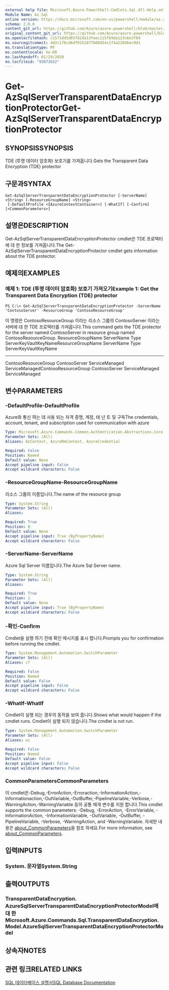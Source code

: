 ```yaml
---
external help file: Microsoft.Azure.PowerShell.Cmdlets.Sql.dll-Help.xml
Module Name: Az.Sql
online version: https://docs.microsoft.com/en-us/powershell/module/az.sql/get-azsqlservertransparentdataencryptionprotector
schema: 2.0.0
content_git_url: https://github.com/Azure/azure-powershell/blob/master/src/Sql/Sql/help/Get-AzSqlServerTransparentDataEncryptionProtector.md
original_content_git_url: https://github.com/Azure/azure-powershell/blob/master/src/Sql/Sql/help/Get-AzSqlServerTransparentDataEncryptionProtector.md
ms.openlocfilehash: c1571dd5d03f82da13feec115fb9da123c6e3f69
ms.sourcegitcommit: 4d2c178cd6df9151877b08d54c1f4a228dbec9d1
ms.translationtype: MT
ms.contentlocale: ko-KR
ms.lasthandoff: 01/29/2020
ms.locfileid: "93873632"
---
```

# <span data-ttu-id="d9dba-101">Get-AzSqlServerTransparentDataEncryptionProtector</span><span class="sxs-lookup"><span data-stu-id="d9dba-101">Get-AzSqlServerTransparentDataEncryptionProtector</span></span>

## <span data-ttu-id="d9dba-102">SYNOPSIS</span><span class="sxs-lookup"><span data-stu-id="d9dba-102">SYNOPSIS</span></span>
<span data-ttu-id="d9dba-103">TDE (투명 데이터 암호화) 보호기를 가져옵니다.</span><span class="sxs-lookup"><span data-stu-id="d9dba-103">Gets the Transparent Data Encryption (TDE) protector</span></span>

## <span data-ttu-id="d9dba-104">구문과</span><span class="sxs-lookup"><span data-stu-id="d9dba-104">SYNTAX</span></span>

```
Get-AzSqlServerTransparentDataEncryptionProtector [-ServerName] <String> [-ResourceGroupName] <String>
 [-DefaultProfile <IAzureContextContainer>] [-WhatIf] [-Confirm] [<CommonParameters>]
```

## <span data-ttu-id="d9dba-105">설명은</span><span class="sxs-lookup"><span data-stu-id="d9dba-105">DESCRIPTION</span></span>
<span data-ttu-id="d9dba-106">Get-AzSqlServerTransparentDataEncryptionProtector cmdlet은 TDE 프로텍터에 대 한 정보를 가져옵니다.</span><span class="sxs-lookup"><span data-stu-id="d9dba-106">The Get-AzSqlServerTransparentDataEncryptionProtector cmdlet gets information about the TDE protector.</span></span>

## <span data-ttu-id="d9dba-107">예제의</span><span class="sxs-lookup"><span data-stu-id="d9dba-107">EXAMPLES</span></span>

### <span data-ttu-id="d9dba-108">예제 1: TDE (투명 데이터 암호화) 보호기 가져오기</span><span class="sxs-lookup"><span data-stu-id="d9dba-108">Example 1: Get the Transparent Data Encryption (TDE) protector</span></span>
```
PS C:\> Get-AzSqlServerTransparentDataEncryptionProtector -ServerName 'ContosoServer' -ResourceGroup 'ContosoResourceGroup'
```

<span data-ttu-id="d9dba-109">이 명령은 ContosoResourceGroup 이라는 리소스 그룹의 ContosoServer 이라는 서버에 대 한 TDE 프로텍터를 가져옵니다.</span><span class="sxs-lookup"><span data-stu-id="d9dba-109">This command gets the TDE protector for the server named ContosoServer in resource group named ContosoResourceGroup.</span></span>
<span data-ttu-id="d9dba-110">ResourceGroupName ServerName Type ServerKeyVaultKeyName</span><span class="sxs-lookup"><span data-stu-id="d9dba-110">ResourceGroupName ServerName                   Type ServerKeyVaultKeyName</span></span>
----------------- ----------                   ---- ---------------------
<span data-ttu-id="d9dba-111">ContosoResourceGroup ContosoServer ServiceManaged ServiceManaged</span><span class="sxs-lookup"><span data-stu-id="d9dba-111">ContosoResourceGroup ContosoServer ServiceManaged ServiceManaged</span></span>

## <span data-ttu-id="d9dba-112">변수</span><span class="sxs-lookup"><span data-stu-id="d9dba-112">PARAMETERS</span></span>

### <span data-ttu-id="d9dba-113">-DefaultProfile</span><span class="sxs-lookup"><span data-stu-id="d9dba-113">-DefaultProfile</span></span>
<span data-ttu-id="d9dba-114">Azure와 통신 하는 데 사용 되는 자격 증명, 계정, 테 넌 트 및 구독</span><span class="sxs-lookup"><span data-stu-id="d9dba-114">The credentials, account, tenant, and subscription used for communication with azure</span></span>

```yaml
Type: Microsoft.Azure.Commands.Common.Authentication.Abstractions.Core.IAzureContextContainer
Parameter Sets: (All)
Aliases: AzContext, AzureRmContext, AzureCredential

Required: False
Position: Named
Default value: None
Accept pipeline input: False
Accept wildcard characters: False
```

### <span data-ttu-id="d9dba-115">-ResourceGroupName</span><span class="sxs-lookup"><span data-stu-id="d9dba-115">-ResourceGroupName</span></span>
<span data-ttu-id="d9dba-116">리소스 그룹의 이름입니다.</span><span class="sxs-lookup"><span data-stu-id="d9dba-116">The name of the resource group</span></span>

```yaml
Type: System.String
Parameter Sets: (All)
Aliases:

Required: True
Position: 0
Default value: None
Accept pipeline input: True (ByPropertyName)
Accept wildcard characters: False
```

### <span data-ttu-id="d9dba-117">-ServerName</span><span class="sxs-lookup"><span data-stu-id="d9dba-117">-ServerName</span></span>
<span data-ttu-id="d9dba-118">Azure Sql Server 이름입니다.</span><span class="sxs-lookup"><span data-stu-id="d9dba-118">The Azure Sql Server name.</span></span>

```yaml
Type: System.String
Parameter Sets: (All)
Aliases:

Required: True
Position: 1
Default value: None
Accept pipeline input: True (ByPropertyName)
Accept wildcard characters: False
```

### <span data-ttu-id="d9dba-119">-확인</span><span class="sxs-lookup"><span data-stu-id="d9dba-119">-Confirm</span></span>
<span data-ttu-id="d9dba-120">Cmdlet을 실행 하기 전에 확인 메시지를 표시 합니다.</span><span class="sxs-lookup"><span data-stu-id="d9dba-120">Prompts you for confirmation before running the cmdlet.</span></span>

```yaml
Type: System.Management.Automation.SwitchParameter
Parameter Sets: (All)
Aliases: cf

Required: False
Position: Named
Default value: False
Accept pipeline input: False
Accept wildcard characters: False
```

### <span data-ttu-id="d9dba-121">-WhatIf</span><span class="sxs-lookup"><span data-stu-id="d9dba-121">-WhatIf</span></span>
<span data-ttu-id="d9dba-122">Cmdlet이 실행 되는 경우의 동작을 보여 줍니다.</span><span class="sxs-lookup"><span data-stu-id="d9dba-122">Shows what would happen if the cmdlet runs.</span></span>
<span data-ttu-id="d9dba-123">Cmdlet이 실행 되지 않습니다.</span><span class="sxs-lookup"><span data-stu-id="d9dba-123">The cmdlet is not run.</span></span>

```yaml
Type: System.Management.Automation.SwitchParameter
Parameter Sets: (All)
Aliases: wi

Required: False
Position: Named
Default value: False
Accept pipeline input: False
Accept wildcard characters: False
```

### <span data-ttu-id="d9dba-124">CommonParameters</span><span class="sxs-lookup"><span data-stu-id="d9dba-124">CommonParameters</span></span>
<span data-ttu-id="d9dba-125">이 cmdlet은-Debug,-ErrorAction,-Erroraction,-InformationAction,-Informationaction,-OutVariable,-OutBuffer,-PipelineVariable,-Verbose,-WarningAction,-WarningVariable 등의 공통 매개 변수를 지원 합니다.</span><span class="sxs-lookup"><span data-stu-id="d9dba-125">This cmdlet supports the common parameters: -Debug, -ErrorAction, -ErrorVariable, -InformationAction, -InformationVariable, -OutVariable, -OutBuffer, -PipelineVariable, -Verbose, -WarningAction, and -WarningVariable.</span></span> <span data-ttu-id="d9dba-126">자세한 내용은 [about_CommonParameters](https://go.microsoft.com/fwlink/?LinkID=113216)을 참조 하세요.</span><span class="sxs-lookup"><span data-stu-id="d9dba-126">For more information, see [about_CommonParameters](https://go.microsoft.com/fwlink/?LinkID=113216).</span></span>

## <span data-ttu-id="d9dba-127">입력</span><span class="sxs-lookup"><span data-stu-id="d9dba-127">INPUTS</span></span>

### <span data-ttu-id="d9dba-128">System. 문자열</span><span class="sxs-lookup"><span data-stu-id="d9dba-128">System.String</span></span>

## <span data-ttu-id="d9dba-129">출력</span><span class="sxs-lookup"><span data-stu-id="d9dba-129">OUTPUTS</span></span>

### <span data-ttu-id="d9dba-130">TransparentDataEncryption. AzureSqlServerTransparentDataEncryptionProtectorModel에 대 한</span><span class="sxs-lookup"><span data-stu-id="d9dba-130">Microsoft.Azure.Commands.Sql.TransparentDataEncryption.Model.AzureSqlServerTransparentDataEncryptionProtectorModel</span></span>

## <span data-ttu-id="d9dba-131">상속자</span><span class="sxs-lookup"><span data-stu-id="d9dba-131">NOTES</span></span>

## <span data-ttu-id="d9dba-132">관련 링크</span><span class="sxs-lookup"><span data-stu-id="d9dba-132">RELATED LINKS</span></span>

[<span data-ttu-id="d9dba-133">SQL 데이터베이스 설명서</span><span class="sxs-lookup"><span data-stu-id="d9dba-133">SQL Database Documentation</span></span>](https://docs.microsoft.com/azure/sql-database/)
